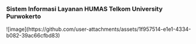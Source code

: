 <h3>Sistem Informasi Layanan HUMAS Telkom University Purwokerto</h3>
![image](https://github.com/user-attachments/assets/1f957514-e1e1-4334-b082-39ac66cfbd83)

